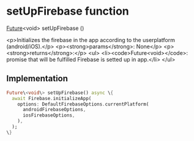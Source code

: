 


# setUpFirebase function










[Future](https:api.flutter.dev/flutter/dart-async/Future-class.html)&lt;void\> setUpFirebase
()





\<p\>Initializes the firebase in the app according to the userplatform (android/iOS).\</p\>
\<p\>\<strong\>params\</strong\>:
  None\</p\>
\<p\>\<strong\>returns\</strong\>:\</p\>
\<ul\>
\<li\>\<code\>Future&lt;void&gt;\</code\>: promise that will be fulfilled Firebase is setted up in app.\</li\>
\</ul\>



## Implementation

```dart
Future\<void\> setUpFirebase() async \{
  await Firebase.initializeApp(
    options: DefaultFirebaseOptions.currentPlatform(
      androidFirebaseOptions,
      iosFirebaseOptions,
    ),
  );
\}
```







